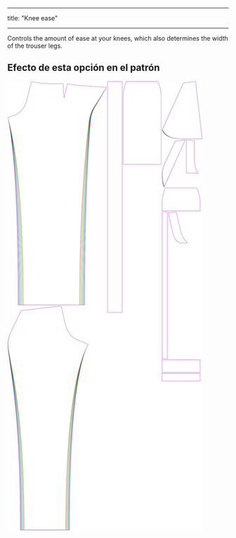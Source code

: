- - -
title: "Knee ease"
- - -

Controls the amount of ease at your knees, which also determines the width of the trouser legs.

## Efecto de esta opción en el patrón

![This image shows the effect of this option by superimposing several variants that have a different value for this option](charlie_kneeease_sample.svg "Effect of this option on the pattern")
